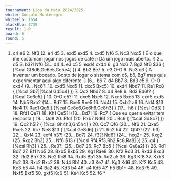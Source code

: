 ```yaml
---
tournament: Liga da Maia 2024/2025
white: Gonçalo Montenegro
whiteElo: 1654
blackElo: 1739
result: 1-0
board: 6
round: 5
---
```


1. c4 e6 2. Nf3 (2. e4 d5 3. exd5 exd5 4. cxd5 Nf6 5. Nc3 Nxd5 { É o que me costumam jogar nos jogos de café :) Dá um jogo mais aberto. }) 2... d5 3. b3?! Nf6 (3... d4 4. e3 c5 5. exd4 cxd4 6. g3 Nc6 7. Bg2 Nf6 $36 { [%cal Gf8d6,Ge6e5,Ge5e4] }) 4. Bb2 Be7 5. e3 O-O 6. Nc3 c6 { A inventar um bocado. Gosto de jogar o sistema com c5, b6, Bg7 mas quis experimentar aqui algo diferente. } (6... b6 7. d4 Bb7 8. Bd3 c5 9. O-O cxd4 (9... Nc6?! 10. cxd5 Nxd5 11. dxc5 Bxc5) 10. exd4 Nbd7 11. Re1 Rc8 { [%csl Gb7][%cal Gd5c4] }) 7. Qc2 Nbd7 8. d4 Re8 9. Bd3 Bd6!? { [%cal Ge6e5] } 10. O-O e5?! 11. dxe5 Nxe5 12. Nxe5 Bxe5 13. cxd5 cxd5 14. Nb5 Bxb2 (14... Bd7 15. Bxe5 Rxe5 16. Nd4) 15. Qxb2 a6 16. Nd4 $13 Ne4 17. Rac1 Qg5 { [%cal Ge8e6,Ge6h6,Gc8h3] } (17... h6 { [%csl Gd3] } 18. Rfd1 Qe7) 18. Kh1 Qe5?! (18... Bd7! 19. Rc7 { Que eu queria evitar tem resposta } 19... Qd8 20. Rfc1 (20. Rxb7 Nd6) 20... Bc6 { [%cal Gd8c7] }) 19. Qc2 h5!? { [%cal Gh4h3,Gh5h4] } 20. Qc7 Qf6 (20... Nf6 21. Qxe5 Rxe5 22. Rc7 Ne8 $13 { [%cal Ge8d6] }) 21. Rc2 h4 22. Qf4?! (22. h3) 22... Qxf4 23. exf4 h3?! (23... Bd7) 24. f3?! Nd6? (24... hxg2+ 25. Kxg2 (25. Rxg2 Bh3) 25... Nf6 $13 { [%csl Rf4,Rf3,Rh2,Rc8,Ra8] }) 25. g4 { [%csl Rh3] } 25... Re3?! (25... Bd7 26. Rc7 Bb5 { [%cal Ga8a2] }) 26. Rd1 Bd7 27. Bf1 Nb5 28. Bxb5 Bxb5 29. Kg1 Rae8 30. Kf2 Rd3 31. Rxd3 Bxd3 32. Rd2 Bh7 33. Ne2 Rc8 34. Rxd5 Bb1 35. Rd2 a5 36. Kg3 Kf8 37. Kxh3 Rc2 38. Rxc2 Bxc2 39. Nd4 Bb1 40. a3 Ke7 41. Kg3 Kd6 42. Kf2 Kc5 43. Ke3 b5 44. h4 Ba2 45. Kd3 b4 46. a4 Kd5 47. h5 Bb1+ 48. Ke3 f5 49. Nxf5 Bxf5 50. gxf5 Kc6 51. Ke4 Kc5 52. f6 *
